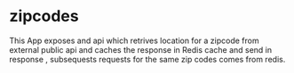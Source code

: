 # zipcodes

This App exposes and api which retrives location for a zipcode from external public api  and caches the response in Redis cache and send in response , subsequests requests for the same zip codes comes from redis. 
